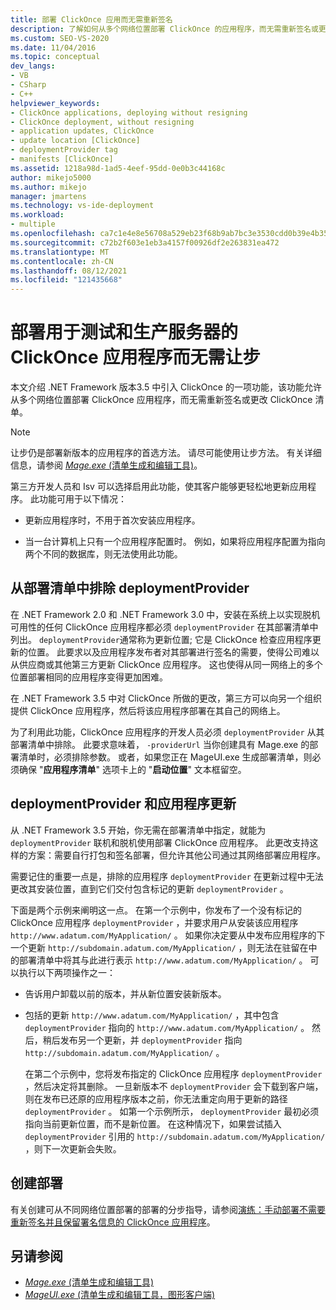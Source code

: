 ```yaml
---
title: 部署 ClickOnce 应用而无需重新签名
description: 了解如何从多个网络位置部署 ClickOnce 的应用程序，而无需重新签名或更改 ClickOnce 清单。
ms.custom: SEO-VS-2020
ms.date: 11/04/2016
ms.topic: conceptual
dev_langs:
- VB
- CSharp
- C++
helpviewer_keywords:
- ClickOnce applications, deploying without resigning
- ClickOnce deployment, without resigning
- application updates, ClickOnce
- update location [ClickOnce]
- deploymentProvider tag
- manifests [ClickOnce]
ms.assetid: 1218a98d-1ad5-4eef-95dd-0e0b3c44168c
author: mikejo5000
ms.author: mikejo
manager: jmartens
ms.technology: vs-ide-deployment
ms.workload:
- multiple
ms.openlocfilehash: ca7c1e4e8e56708a529eb23f68b9ab7bc3e3530cdd0b39e4b358a3b435da3810
ms.sourcegitcommit: c72b2f603e1eb3a4157f00926df2e263831ea472
ms.translationtype: MT
ms.contentlocale: zh-CN
ms.lasthandoff: 08/12/2021
ms.locfileid: "121435668"
---
```

# <a name="deploy-clickonce-applications-for-testing-and-production-servers-without-resigning"></a>部署用于测试和生产服务器的 ClickOnce 应用程序而无需让步
本文介绍 .NET Framework 版本3.5 中引入 ClickOnce 的一项功能，该功能允许从多个网络位置部署 ClickOnce 应用程序，而无需重新签名或更改 ClickOnce 清单。

> [!NOTE]
> 让步仍是部署新版本的应用程序的首选方法。 请尽可能使用让步方法。 有关详细信息，请参阅 [ *Mage.exe* (清单生成和编辑工具)](/dotnet/framework/tools/mage-exe-manifest-generation-and-editing-tool)。

 第三方开发人员和 Isv 可以选择启用此功能，使其客户能够更轻松地更新应用程序。 此功能可用于以下情况：

- 更新应用程序时，不用于首次安装应用程序。

- 当一台计算机上只有一个应用程序配置时。 例如，如果将应用程序配置为指向两个不同的数据库，则无法使用此功能。

## <a name="exclude-deploymentprovider-from-deployment-manifests"></a>从部署清单中排除 deploymentProvider
 在 .NET Framework 2.0 和 .NET Framework 3.0 中，安装在系统上以实现脱机可用性的任何 ClickOnce 应用程序都必须 `deploymentProvider` 在其部署清单中列出。 `deploymentProvider`通常称为更新位置; 它是 ClickOnce 检查应用程序更新的位置。 此要求以及应用程序发布者对其部署进行签名的需要，使得公司难以从供应商或其他第三方更新 ClickOnce 应用程序。 这也使得从同一网络上的多个位置部署相同的应用程序变得更加困难。

 在 .NET Framework 3.5 中对 ClickOnce 所做的更改，第三方可以向另一个组织提供 ClickOnce 应用程序，然后将该应用程序部署在其自己的网络上。

 为了利用此功能，ClickOnce 应用程序的开发人员必须 `deploymentProvider` 从其部署清单中排除。 此要求意味着， `-providerUrl` 当你创建具有 Mage.exe 的部署清单时，必须排除参数。 或者，如果您正在 MageUI.exe 生成部署清单，则必须确保 "**应用程序清单**" 选项卡上的 "**启动位置**" 文本框留空。

## <a name="deploymentprovider-and-application-updates"></a>deploymentProvider 和应用程序更新
 从 .NET Framework 3.5 开始，你无需在部署清单中指定，就能为 `deploymentProvider` 联机和脱机使用部署 ClickOnce 应用程序。 此更改支持这样的方案：需要自行打包和签名部署，但允许其他公司通过其网络部署应用程序。

 需要记住的重要一点是，排除的应用程序 `deploymentProvider` 在更新过程中无法更改其安装位置，直到它们交付包含标记的更新 `deploymentProvider` 。

 下面是两个示例来阐明这一点。 在第一个示例中，你发布了一个没有标记的 ClickOnce 应用程序 `deploymentProvider` ，并要求用户从安装该应用程序 `http://www.adatum.com/MyApplication/` 。 如果你决定要从中发布应用程序的下一个更新 `http://subdomain.adatum.com/MyApplication/` ，则无法在驻留在中的部署清单中将其与此进行表示 `http://www.adatum.com/MyApplication/` 。 可以执行以下两项操作之一：

- 告诉用户卸载以前的版本，并从新位置安装新版本。

- 包括的更新 `http://www.adatum.com/MyApplication/` ，其中包含 `deploymentProvider` 指向的 `http://www.adatum.com/MyApplication/` 。 然后，稍后发布另一个更新，并 `deploymentProvider` 指向 `http://subdomain.adatum.com/MyApplication/` 。

  在第二个示例中，您将发布指定的 ClickOnce 应用程序 `deploymentProvider` ，然后决定将其删除。 一旦新版本不 `deploymentProvider` 会下载到客户端，则在发布已还原的应用程序版本之前，你无法重定向用于更新的路径 `deploymentProvider` 。 如第一个示例所示， `deploymentProvider` 最初必须指向当前更新位置，而不是新位置。 在这种情况下，如果尝试插入 `deploymentProvider` 引用的 `http://subdomain.adatum.com/MyApplication/` ，则下一次更新会失败。

## <a name="create-a-deployment"></a>创建部署
 有关创建可从不同网络位置部署的部署的分步指导，请参阅[演练：手动部署不需要重新签名并且保留署名信息的 ClickOnce 应用程序](../deployment/walkthrough-manually-deploying-a-clickonce-app-no-re-signing-required.md)。

## <a name="see-also"></a>另请参阅
- [*Mage.exe* (清单生成和编辑工具)](/dotnet/framework/tools/mage-exe-manifest-generation-and-editing-tool)
- [*MageUI.exe* (清单生成和编辑工具，图形客户端)](/dotnet/framework/tools/mageui-exe-manifest-generation-and-editing-tool-graphical-client)
